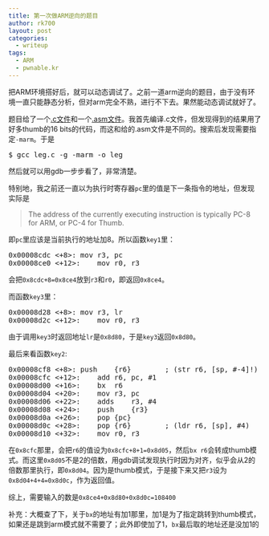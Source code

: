 ```yaml
---
title: 第一次做ARM逆向的题目
author: rk700
layout: post
categories:
  - writeup
tags:
  - ARM
  - pwnable.kr
---
```


把ARM环境搭好后，就可以动态调试了。之前一道arm逆向的题目，由于没有环境一直只能静态分析，但对arm完全不熟，进行不下去。果然能动态调试就好了。

题目给了一个[.c文件](http://pwnable.kr/bin/leg.c)和一个[.asm文件](http://pwnable.kr/bin/leg.asm)。我首先编译.c文件，但发现得到的结果用了好多thumb的16 bits的代码，而这和给的.asm文件是不同的。搜索后发现需要指定`-marm`。于是

<pre>$ gcc leg.c -g -marm -o leg</pre>

然后就可以用gdb一步步看了，非常清楚。

特别地，我之前还一直以为执行时寄存器`pc`里的值是下一条指令的地址，但发现实际是

> The address of the currently executing instruction is typically PC-8 for ARM, or PC-4 for Thumb.

即`pc`里应该是当前执行的地址加8。所以函数`key1`里：

<pre>
0x00008cdc <+8>: mov r3, pc
0x00008ce0 <+12>:    mov r0, r3
</pre>

会把`0x8cdc+8=0x8ce4`放到`r3`和`r0`，即返回`0x8ce4`。

而函数`key3`里：
<pre>
0x00008d28 <+8>: mov r3, lr
0x00008d2c <+12>:    mov r0, r3
</pre>

由于调用`key3`时返回地址`lr`是`0x8d80`，于是`key3`返回`0x8d80`。

最后来看函数`key2`:

<pre>
0x00008cf8 <+8>: push    {r6}        ; (str r6, [sp, #-4]!)
0x00008cfc <+12>:    add r6, pc, #1
0x00008d00 <+16>:    bx  r6
0x00008d04 <+20>:    mov r3, pc
0x00008d06 <+22>:    adds    r3, #4
0x00008d08 <+24>:    push    {r3}
0x00008d0a <+26>:    pop {pc}
0x00008d0c <+28>:    pop {r6}        ; (ldr r6, [sp], #4)
0x00008d10 <+32>:    mov r0, r3
</pre>

在`0x8cfc`那里，会把`r6`的值设为`0x8cfc+8+1=0x8d05`，然后`bx r6`会转成thumb模式。而这里`0x8d05`不是2的倍数，用gdb调试发现执行时因为对齐，似乎会从2的倍数那里执行，即`0x8d04`。因为是thumb模式，于是接下来又把`r3`设为`0x8d04+4+4=0x8d0c`，作为返回值。

综上，需要输入的数是`0x8ce4+0x8d80+0x8d0c=108400`

补充：大概查了下，关于`bx`的地址有加1那里，加1是为了指定跳转到thumb模式，如果还是跳到arm模式就不需要了；此外即使加了1，`bx`最后取的地址还是没加1的
